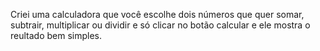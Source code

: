 Criei uma calculadora que você escolhe dois números que quer somar, subtrair, multiplicar ou dividir e só clicar no botão calcular e ele mostra o reultado bem simples.
